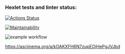 ### Hexlet tests and linter status:
[![Actions Status](https://github.com/achevozerov/python-project-lvl1/workflows/hexlet-check/badge.svg)](https://github.com/achevozerov/python-project-lvl1/actions)

[![Maintainability](https://api.codeclimate.com/v1/badges/5a0e0aa9745b1d4a7b6c/maintainability)](https://codeclimate.com/github/achevozerov/python-project-lvl1/maintainability)

![example workflow](https://github.com/achevozerov/python-project-lvl1/actions/workflows/superlinter.yml/badge.svg)

https://asciinema.org/a/kOAKXFH6N7zupEOjHePgJVJbd
